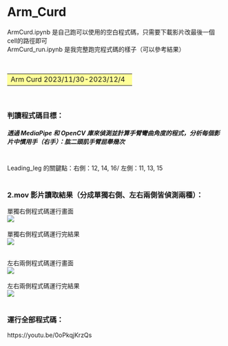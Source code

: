 # Arm_Curd

ArmCurd.ipynb 是自己跑可以使用的空白程式碼，只需要下載影片改最後一個cell的路徑即可<br>
ArmCurd_run.ipynb 是我完整跑完程式碼的樣子（可以參考結果）


&emsp;<font size=6><table><tr><td bgcolor=#ffff99> 
Arm Curd 2023/11/30-2023/12/4&ensp; </td></tr></table></font>
<br>
<h3>判讀程式碼目標：</h3>
<h5>透過 MediaPipe 和 OpenCV 庫來偵測並計算手臂彎曲角度的程式，分析每個影片中慣用手（右手）：肱二頭肌手臂屈舉幾次</h5> 
<br>
Leading_leg 的關鍵點：右側：12, 14, 16/ 左側：11, 13, 15
<br>

<br>
<h3>2.mov 影片讀取結果（分成單獨右側、左右兩側皆偵測兩種）：</h3>

單獨右側程式碼運行畫面<br>
![](https://imgur.com/j5On0i8.png)<br>
<br>
單獨右側程式碼運行完結果<br>
![](https://imgur.com/U0tcKER.png)<br>
<br>

左右兩側程式碼運行畫面<br>
![](https://imgur.com/nDmwOAm.png)<br>
<br>
左右兩側程式碼運行完結果<br>
![](https://imgur.com/tHovF3y.png)<br>
<br>

<h3>運行全部程式碼：</h3>
https://youtu.be/0oPkqjKrzQs
<br>
<br>
<br>
